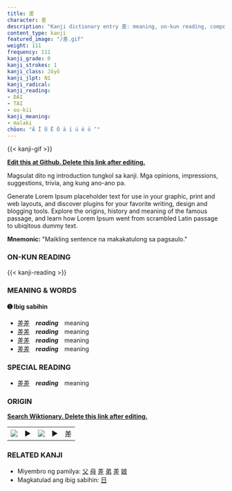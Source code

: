 ```yaml
---
title: 差
character: 差
description: "Kanji dictionary entry 差: meaning, on-kun reading, compounds, origin, related kanji"
content_type: kanji
featured_image: "/差.gif"
weight: 111
frequency: 111
kanji_grade: 0
kanji_strokes: 1
kanji_class: Jōyō
kanji_jlpt: N1
kanji_radical: 
kanji_reading: 
- DAI
- TAI
- oo-kii
kanji_meaning:
- malaki
chōon: "Ā Ī Ū Ē Ō ā ī ū ē ō ’"
---
```

[//]: # (Don't edit the line below. Kanji animated GIF code is automatically generated.)
{{< kanji-gif >}}

[//]: # (Edit below this line.)

**[Edit this at Github. Delete this link after editing.](https://github.com/tim0g/tim/tree/main/content/kanji/差/index.md)**

Magsulat dito ng introduction tungkol sa kanji. Mga opinions, impressions, suggestions, trivia, ang kung ano-ano pa.

Generate Lorem Ipsum placeholder text for use in your graphic, print and web layouts, and discover plugins for your favorite writing, design and blogging tools. Explore the origins, history and meaning of the famous passage, and learn how Lorem Ipsum went from scrambled Latin passage to ubiqitous dummy text.
 
**Mnemonic:** "Maikling sentence na makakatulong sa pagsaulo."

### ON-KUN READING

[//]: # (Don't edit the line below. ON-KUN READING code is automatically generated.)
{{< kanji-reading >}}

### MEANING & WORDS

#### ➊ **Ibig sabihin**
  - [差](../差)[差](../差)　***reading***　meaning
  - [差](../差)[差](../差)　***reading***　meaning
  - [差](../差)[差](../差)　***reading***　meaning
  - [差](../差)[差](../差)　***reading***　meaning

### SPECIAL READING
  - [差](../差)[差](../差)　***reading***　meaning

### ORIGIN

**[Search Wiktionary. Delete this link after editing.](https://wiktionary.org/wiki/差)**
<table class="kanji-table"><tr><td>
<img src="60px-差-bronze.svg.png">
</td><td>▶</td><td>
<img src="60px-差-oracle.svg.png">
</td><td>▶</td>
<td class="kanji-origin">差</td>
</tr></table>

### RELATED KANJI
- Miyembro ng pamilya: [父](../父) [母](../母) [差](../差) [弟](../弟) [差](../差) [娘](../娘)
- Magkatulad ang ibig sabihin: [日](../日)
